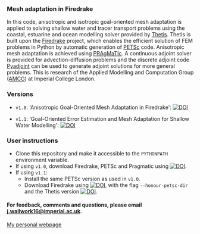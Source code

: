 ### Mesh adaptation in Firedrake

In this code, anisotropic and isotropic goal-oriented mesh adaptation is applied to solving shallow
water and tracer transport problems using the coastal, estuarine and ocean modelling solver provided
by [Thetis][2]. Thetis is built upon the [Firedrake][1] project, which enables the efficient
solution of FEM problems in Python by automatic generation of [PETSc][3] code. Anisotropic mesh
adaptation is achieved using [PRAgMaTIc][4]. A continuous adjoint solver is provided for advection-diffusion problems and the discrete adjoint code [Pyadjoint][5] can be used to generate adjoint
solutions for more general problems. This is research of the Applied Modelling and Computation Group
([AMCG][6]) at Imperial College London.

### Versions

* `v1.0`: 'Anisotropic Goal-Oriented Mesh Adaptation in Firedrake': [![DOI](https://zenodo.org/badge/DOI/10.5281/zenodo.3358565.svg)](https://doi.org/10.5281/zenodo.3358565)

* `v1.1`: 'Goal-Oriented Error Estimation and Mesh Adaptation for Shallow Water Modelling': [![DOI](https://zenodo.org/badge/DOI/10.5281/zenodo.3695801.svg)](https://doi.org/10.5281/zenodo.3695801)


### User instructions

* Clone this repository and make it accessible to the `PYTHONPATH` environment variable.
* If using `v1.0`, download Firedrake, PETSc and Pragmatic using [![DOI](https://zenodo.org/badge/DOI/10.5281/zenodo.3250888.svg)](https://doi.org/10.5281/zenodo.3250888).
* If using `v1.1`:
	* Install the same PETSc version as used in `v1.0`.
	* Download Firedrake using [![DOI](https://zenodo.org/badge/DOI/10.5281/zenodo.3568997.svg)](https://doi.org/10.5281/zenodo.3568997), with the flag `--honour-petsc-dir` and the Thetis version [![DOI](https://zenodo.org/badge/DOI/10.5281/zenodo.3689727.svg)](https://doi.org/10.5281/zenodo.3689727).

#### For feedback, comments and questions, please email j.wallwork16@imperial.ac.uk.

[My personal webpage][7]

[1]: http://firedrakeproject.org/ "Firedrake"
[2]: http://thetisproject.org/index.html "Thetis"
[3]: https://www.mcs.anl.gov/petsc/ "PETSc"
[4]: https://github.com/meshadaptation/pragmatic "PRAgMaTIc"
[5]: https://bitbucket.org/dolfin-adjoint/pyadjoint/src "Pyadjoint"
[6]: http://www.imperial.ac.uk/earth-science/research/research-groups/amcg/ "AMCG"
[7]: http://www.imperial.ac.uk/people/j.wallwork16 "My personal webpage."
